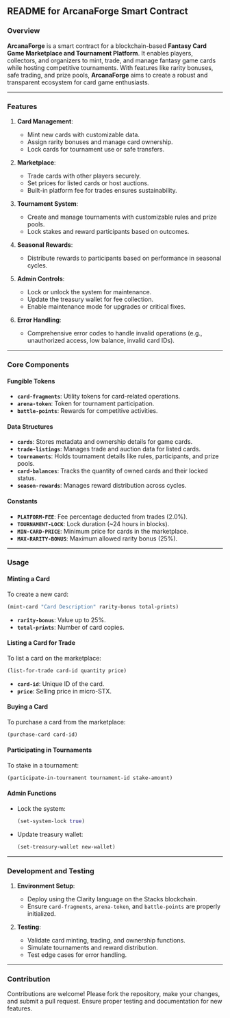 
## README for **ArcanaForge Smart Contract**

### Overview

**ArcanaForge** is a smart contract for a blockchain-based **Fantasy Card Game Marketplace and Tournament Platform**. It enables players, collectors, and organizers to mint, trade, and manage fantasy game cards while hosting competitive tournaments. With features like rarity bonuses, safe trading, and prize pools, **ArcanaForge** aims to create a robust and transparent ecosystem for card game enthusiasts.

---

### Features

1. **Card Management**:
   - Mint new cards with customizable data.
   - Assign rarity bonuses and manage card ownership.
   - Lock cards for tournament use or safe transfers.

2. **Marketplace**:
   - Trade cards with other players securely.
   - Set prices for listed cards or host auctions.
   - Built-in platform fee for trades ensures sustainability.

3. **Tournament System**:
   - Create and manage tournaments with customizable rules and prize pools.
   - Lock stakes and reward participants based on outcomes.

4. **Seasonal Rewards**:
   - Distribute rewards to participants based on performance in seasonal cycles.

5. **Admin Controls**:
   - Lock or unlock the system for maintenance.
   - Update the treasury wallet for fee collection.
   - Enable maintenance mode for upgrades or critical fixes.

6. **Error Handling**:
   - Comprehensive error codes to handle invalid operations (e.g., unauthorized access, low balance, invalid card IDs).

---

### Core Components

#### **Fungible Tokens**
- **`card-fragments`**: Utility tokens for card-related operations.
- **`arena-token`**: Token for tournament participation.
- **`battle-points`**: Rewards for competitive activities.

#### **Data Structures**
- **`cards`**: Stores metadata and ownership details for game cards.
- **`trade-listings`**: Manages trade and auction data for listed cards.
- **`tournaments`**: Holds tournament details like rules, participants, and prize pools.
- **`card-balances`**: Tracks the quantity of owned cards and their locked status.
- **`season-rewards`**: Manages reward distribution across cycles.

#### **Constants**
- **`PLATFORM-FEE`**: Fee percentage deducted from trades (2.0%).
- **`TOURNAMENT-LOCK`**: Lock duration (~24 hours in blocks).
- **`MIN-CARD-PRICE`**: Minimum price for cards in the marketplace.
- **`MAX-RARITY-BONUS`**: Maximum allowed rarity bonus (25%).

---

### Usage

#### Minting a Card
To create a new card:
```clojure
(mint-card "Card Description" rarity-bonus total-prints)
```
- **`rarity-bonus`**: Value up to 25%.
- **`total-prints`**: Number of card copies.

#### Listing a Card for Trade
To list a card on the marketplace:
```clojure
(list-for-trade card-id quantity price)
```
- **`card-id`**: Unique ID of the card.
- **`price`**: Selling price in micro-STX.

#### Buying a Card
To purchase a card from the marketplace:
```clojure
(purchase-card card-id)
```

#### Participating in Tournaments
To stake in a tournament:
```clojure
(participate-in-tournament tournament-id stake-amount)
```

#### Admin Functions
- Lock the system:
  ```clojure
  (set-system-lock true)
  ```
- Update treasury wallet:
  ```clojure
  (set-treasury-wallet new-wallet)
  ```

---

### Development and Testing

1. **Environment Setup**:
   - Deploy using the Clarity language on the Stacks blockchain.
   - Ensure `card-fragments`, `arena-token`, and `battle-points` are properly initialized.

2. **Testing**:
   - Validate card minting, trading, and ownership functions.
   - Simulate tournaments and reward distribution.
   - Test edge cases for error handling.

---

### Contribution

Contributions are welcome! Please fork the repository, make your changes, and submit a pull request. Ensure proper testing and documentation for new features.

